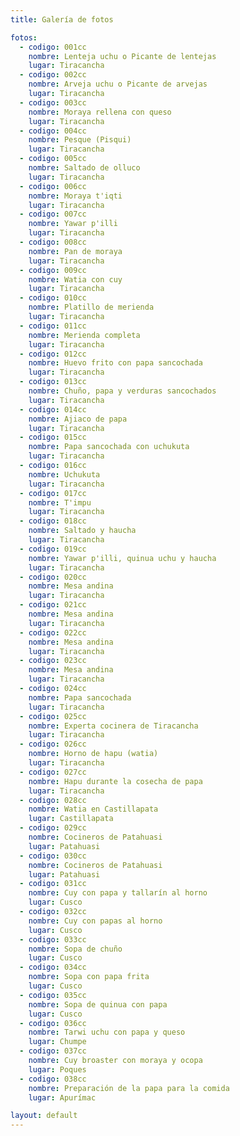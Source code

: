 ```yaml
---
title: Galería de fotos

fotos:
  - codigo: 001cc
    nombre: Lenteja uchu o Picante de lentejas
    lugar: Tiracancha
  - codigo: 002cc
    nombre: Arveja uchu o Picante de arvejas
    lugar: Tiracancha
  - codigo: 003cc
    nombre: Moraya rellena con queso
    lugar: Tiracancha
  - codigo: 004cc
    nombre: Pesque (Pisqui)
    lugar: Tiracancha
  - codigo: 005cc
    nombre: Saltado de olluco
    lugar: Tiracancha
  - codigo: 006cc
    nombre: Moraya t'iqti
    lugar: Tiracancha
  - codigo: 007cc
    nombre: Yawar p'illi
    lugar: Tiracancha
  - codigo: 008cc
    nombre: Pan de moraya
    lugar: Tiracancha
  - codigo: 009cc
    nombre: Watia con cuy
    lugar: Tiracancha
  - codigo: 010cc
    nombre: Platillo de merienda
    lugar: Tiracancha
  - codigo: 011cc
    nombre: Merienda completa
    lugar: Tiracancha
  - codigo: 012cc
    nombre: Huevo frito con papa sancochada
    lugar: Tiracancha
  - codigo: 013cc
    nombre: Chuño, papa y verduras sancochados
    lugar: Tiracancha
  - codigo: 014cc
    nombre: Ajiaco de papa
    lugar: Tiracancha
  - codigo: 015cc
    nombre: Papa sancochada con uchukuta
    lugar: Tiracancha
  - codigo: 016cc
    nombre: Uchukuta
    lugar: Tiracancha
  - codigo: 017cc
    nombre: T'impu
    lugar: Tiracancha
  - codigo: 018cc
    nombre: Saltado y haucha
    lugar: Tiracancha
  - codigo: 019cc
    nombre: Yawar p'illi, quinua uchu y haucha
    lugar: Tiracancha
  - codigo: 020cc
    nombre: Mesa andina
    lugar: Tiracancha
  - codigo: 021cc
    nombre: Mesa andina
    lugar: Tiracancha
  - codigo: 022cc
    nombre: Mesa andina
    lugar: Tiracancha
  - codigo: 023cc
    nombre: Mesa andina
    lugar: Tiracancha
  - codigo: 024cc
    nombre: Papa sancochada
    lugar: Tiracancha
  - codigo: 025cc
    nombre: Experta cocinera de Tiracancha
    lugar: Tiracancha
  - codigo: 026cc
    nombre: Horno de hapu (watia)
    lugar: Tiracancha
  - codigo: 027cc
    nombre: Hapu durante la cosecha de papa
    lugar: Tiracancha
  - codigo: 028cc
    nombre: Watia en Castillapata
    lugar: Castillapata
  - codigo: 029cc
    nombre: Cocineros de Patahuasi
    lugar: Patahuasi
  - codigo: 030cc
    nombre: Cocineros de Patahuasi
    lugar: Patahuasi
  - codigo: 031cc
    nombre: Cuy con papa y tallarín al horno
    lugar: Cusco
  - codigo: 032cc
    nombre: Cuy con papas al horno
    lugar: Cusco
  - codigo: 033cc
    nombre: Sopa de chuño
    lugar: Cusco
  - codigo: 034cc
    nombre: Sopa con papa frita
    lugar: Cusco
  - codigo: 035cc
    nombre: Sopa de quinua con papa
    lugar: Cusco
  - codigo: 036cc
    nombre: Tarwi uchu con papa y queso
    lugar: Chumpe
  - codigo: 037cc
    nombre: Cuy broaster con moraya y ocopa
    lugar: Poques
  - codigo: 038cc
    nombre: Preparación de la papa para la comida
    lugar: Apurímac

layout: default
---
```

